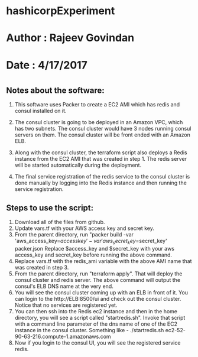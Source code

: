 # hashicorpExperiment

#
# Author : Rajeev Govindan
# Date   : 4/17/2017
#

Notes about the software:
-------------------------
1. This software uses Packer to create a EC2 AMI which has redis and consul installed on it. 

2. The consul cluster is going to be deployed in an Amazon VPC, which has two subnets. The consul cluster
   would have 3 nodes running consul servers on them. The consul cluster will be front ended with an 
   Amazon ELB. 

3. Along with the consul cluster, the terraform script also deploys a Redis instance from the EC2 AMI 
   that was created in step 1. The redis server will be started automatically during the deployment. 

4. The final service registration of the redis service to the consul cluster is done manually by
   logging into the Redis instance and then running the service registration. 


Steps to use the script:
------------------------
1. Download all of the files from github. 
2. Update vars.tf with your AWS access key and secret key. 
3. From the parent directory, run "packer build -var 'aws_access_key=$accesskey' -var 'aws_secret_key=$secret_key' packer.json
   Replace $access_key and $secret_key with your aws access_key and secret_key before running the above command.
4. Replace vars.tf with the redis_ami variable with the above AMI name that was created in step 3. 
5. From the parent directory, run "terraform apply". That will deploy the consul cluster and redis server. 
   The above command will output the consul's ELB DNS name at the very end. 
6. You will see the consul cluster coming up with an ELB in front of it. You can login to the http://ELB:8500/ui
   and check out the consul cluster. Notice that no services are registered yet. 
7. You can then ssh into the Redis ec2 instance and then in the home directory, you will see a script called 
   "startredis.sh". Invoke that script with a command line parameter of the dns name of one of the EC2 instance
   in the consul cluster. Something like - ./startredis.sh ec2-52-90-63-216.compute-1.amazonaws.com
8. Now if you login to the consul UI, you will see the registered service redis. 
